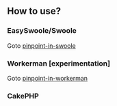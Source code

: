 ## How to use?

### EasySwoole/Swoole

Goto [pinpoint-in-swoole](https://github.com/eeliu/pinpoint-in-swoole)


### Workerman [experimentation]

Goto [pinpoint-in-workerman](https://github.com/eeliu/pinpoint-in-workerman)

### CakePHP

